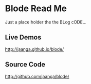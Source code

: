 Blode Read Me
==============

Just a place holder the the BLog cODE...

## Live Demos

<http://jaanga.github.io/blode/>

## Source Code

<http://github.com/jaanga/blode/>

